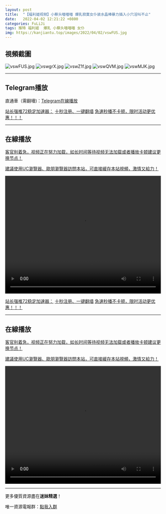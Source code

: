 ```yaml
---
layout: post
title:  "【福利姬视频】小蔡头喵喵喵 爆乳寂寞女仆装水晶棒暴力插入小穴淫叫不止"
date:   2022-04-02 12:21:22 +0800
categories: FuLiJi
tags: 推特 福利姬  爆乳 小蔡头喵喵喵 女仆
img: https://kanjiantu.top/images/2022/04/02/vswFUS.jpg
---
```



## 視頻截圖

![vswFUS.jpg](https://kanjiantu.top/images/2022/04/02/vswFUS.jpg)
![vswgrX.jpg](https://kanjiantu.top/images/2022/04/02/vswgrX.jpg)
![vswZ1f.jpg](https://kanjiantu.top/images/2022/04/02/vswZ1f.jpg)
![vswQVM.jpg](https://kanjiantu.top/images/2022/04/02/vswQVM.jpg)
![vswMJK.jpg](https://kanjiantu.top/images/2022/04/02/vswMJK.jpg)

* * *
## Telegram播放

直通車（需翻墻)：[Telegram在線播放](https://t.me/mimeijingxuan/438)

<u>站长强推72稳定加速器：</u> [十秒注册、一键翻墙](https://www.mimei.blog/skip/vpn.html)
<u>急速秒播不卡顿，限时活动更优惠！！！</u>
* * *
## 在線播放
<u>客官别着急，视频正在努力加载，如长时间等待视频无法加载或者播放卡顿建议更换节点！</u>

<u>建議使用UC瀏覽器、歐朋瀏覽器訪問本站，可直接緩存本站視頻，激情又給力！</u>
<center><video src="https://cdn.publer.io/uploads/videos/624839efdb2797343b24a076/e2efef8ceef4a15f6aeb83764d429831.mp4" width="100%" height="380px" controls="controls"></video></center>

<u>站长强推72稳定加速器：</u> [十秒注册、一键翻墙](https://www.mimei.blog/skip/vpn.html)
<u>急速秒播不卡顿，限时活动更优惠！！！</u>
* * *
## 在線播放
<u>客官别着急，视频正在努力加载，如长时间等待视频无法加载或者播放卡顿建议更换节点！</u>

<u>建議使用UC瀏覽器、歐朋瀏覽器訪問本站，可直接緩存本站視頻，激情又給力！</u>
<center><video src="https://cdn.publer.io/uploads/videos/624839e0db279736bfa81788/69300ba00c19a11f565376d2f8e9536b.mp4" width="100%" height="380px" controls="controls"></video></center>

* * *
更多優質資源盡在**迷妹精選**！

唯一資源電報群：[點我入群](https://t.me/mimeijingxuan)


